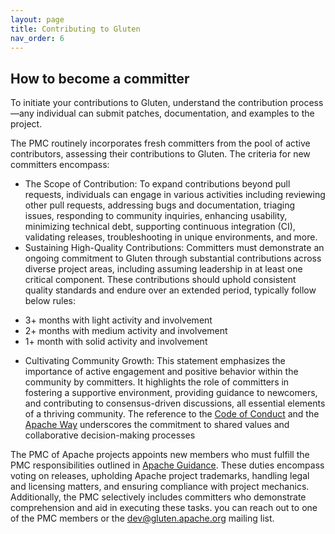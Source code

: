 ```yaml
---
layout: page
title: Contributing to Gluten
nav_order: 6
---
```


## How to become a committer

To initiate your contributions to Gluten, understand the contribution process—any individual can submit patches, documentation, and examples to the project.

The PMC routinely incorporates fresh committers from the pool of active contributors, assessing their contributions to Gluten. The criteria for new committers encompass:

- The Scope of Contribution: To expand contributions beyond pull requests, individuals can engage in various activities including reviewing other pull requests, addressing bugs and documentation, triaging issues, responding to community inquiries, enhancing usability, minimizing technical debt, supporting continuous integration (CI), validating releases, troubleshooting in unique environments, and more.
- Sustaining High-Quality Contributions: Committers must demonstrate an ongoing commitment to Gluten through substantial contributions across diverse project areas, including assuming leadership in at least one critical component. These contributions should uphold consistent quality standards and endure over an extended period, typically follow below rules:
* 3+ months with light activity and involvement
* 2+ months with medium activity and involvement
* 1+ month with solid activity and involvement

- Cultivating Community Growth: This statement emphasizes the importance of active engagement and positive behavior within the community by committers. It highlights the role of committers in fostering a supportive environment, providing guidance to newcomers, and contributing to consensus-driven discussions, all essential elements of a thriving community. The reference to the [Code of Conduct](https://www.apache.org/foundation/policies/conduct.html) and the [Apache Way](https://www.apache.org/theapacheway) underscores the commitment to shared values and collaborative decision-making processes

The PMC of Apache projects appoints new members who must fulfill the PMC responsibilities outlined in [Apache Guidance](https://www.apache.org/dev/pmc.html#policy). These duties encompass voting on releases, upholding Apache project trademarks, handling legal and licensing matters, and ensuring compliance with project mechanics.
Additionally, the PMC selectively includes committers who demonstrate comprehension and aid in executing these tasks. you can reach out to one of the PMC members or the dev@gluten.apache.org mailing list.
